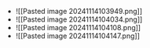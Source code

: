 * ![[Pasted image 20241114103949.png]]
* ![[Pasted image 20241114104034.png]]
* ![[Pasted image 20241114104108.png]]
* ![[Pasted image 20241114104147.png]]